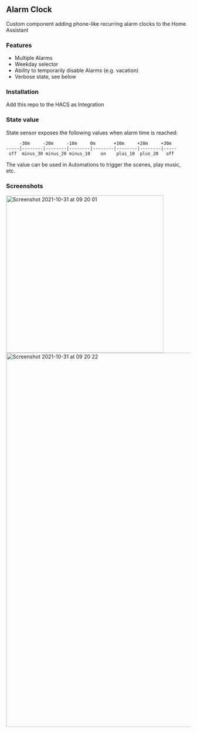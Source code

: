 ## Alarm Clock
Custom component adding phone-like recurring alarm clocks to the Home Assistant

### Features

* Multiple Alarms
* Weekday selector
* Ability to temporarily disable Alarms (e.g. vacation)
* Verbose state, see below

### Installation

Add this repo to the HACS as Integration

### State value

State sensor exposes the following values when alarm time is reached:

```
     -30m     -20m     -10m     0m       +10m     +20m     +30m
-----|--------|--------|--------|--------|--------|--------|-----
 off  minus_30 minus_20 minus_10    on    plus_10  plus_20   off
```

The value can be used in Automations to trigger the scenes, play music, etc.

### Screenshots

<img width="429" alt="Screenshot 2021-10-31 at 09 20 01" src="https://user-images.githubusercontent.com/159124/139574325-837db96c-6658-4db8-a0f0-758d95231d62.png">

<img width="1021" alt="Screenshot 2021-10-31 at 09 20 22" src="https://user-images.githubusercontent.com/159124/139574331-e91f2b73-8c6a-4500-bc20-13d017189385.png">
